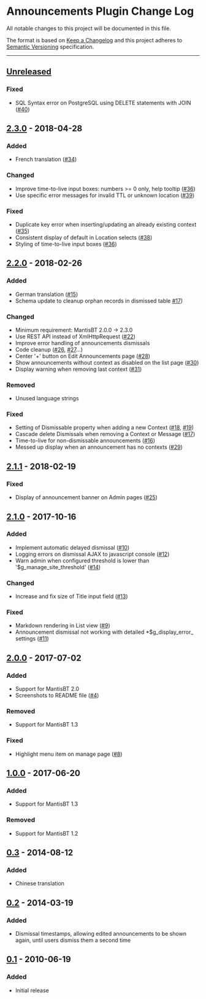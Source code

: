 # Announcements Plugin Change Log

All notable changes to this project will be documented in this file.

The format is based on [Keep a Changelog](http://keepachangelog.com/)
and this project adheres to [Semantic Versioning](http://semver.org/)
specification.

--------------------------------------------------------------------------------

## [Unreleased]

### Fixed

- SQL Syntax error on PostgreSQL using DELETE statements with JOIN
  ([#40](https://github.com/mantisbt-plugins/Announce/issues/40))


## [2.3.0] - 2018-04-28

### Added

- French translation
  ([#34](https://github.com/mantisbt-plugins/Announce/issues/34))

### Changed

- Improve time-to-live input boxes: numbers >= 0 only, help tooltip
  ([#36](https://github.com/mantisbt-plugins/Announce/issues/36))
- Use specific error messages for invalid TTL or unknown location
  ([#39](https://github.com/mantisbt-plugins/Announce/issues/39))

### Fixed

- Duplicate key error when inserting/updating an already existing context
  ([#35](https://github.com/mantisbt-plugins/Announce/issues/35))
- Consistent display of default in Location selects
  ([#38](https://github.com/mantisbt-plugins/Announce/issues/38))
- Styling of time-to-live input boxes
  ([#36](https://github.com/mantisbt-plugins/Announce/issues/36))


## [2.2.0] - 2018-02-26

### Added

- German translation
  ([#15](https://github.com/mantisbt-plugins/Announce/issues/15))
- Schema update to cleanup orphan records in dismissed table
  [#17](https://github.com/mantisbt-plugins/Announce/issues/17))

### Changed

- Minimum requirement: MantisBT 2.0.0 → 2.3.0
- Use REST API instead of XmlHttpRequest
  ([#22](https://github.com/mantisbt-plugins/snippets/issues/22))
- Improve error handling of announcements dismissals
- Code cleanup
  ([#26](https://github.com/mantisbt-plugins/snippets/issues/26),
  [#27](https://github.com/mantisbt-plugins/snippets/issues/27)...)
- Center '+' button on Edit Announcements page
  ([#28](https://github.com/mantisbt-plugins/snippets/issues/28))
- Show announcements without context as disabled on the list page
  ([#30](https://github.com/mantisbt-plugins/snippets/issues/30))
- Display warning when removing last context
  ([#31](https://github.com/mantisbt-plugins/snippets/issues/31))

### Removed

- Unused language strings

### Fixed

- Setting of Dismissable property when adding a new Context
  ([#18](https://github.com/mantisbt-plugins/Announce/issues/18),
  [#19](https://github.com/mantisbt-plugins/Announce/issues/19))
- Cascade delete Dismissals when removing a Context or Message
  ([#17](https://github.com/mantisbt-plugins/Announce/issues/17))
- Time-to-live for non-dismissable announcements
  ([#16](https://github.com/mantisbt-plugins/Announce/issues/16))
- Messed up display when an announcement has no contexts
  ([#29](https://github.com/mantisbt-plugins/Announce/issues/29))


## [2.1.1] - 2018-02-19

### Fixed

- Display of announcement banner on Admin pages
  ([#25](https://github.com/mantisbt-plugins/Announce/issues/25))


## [2.1.0] - 2017-10-16

### Added

- Implement automatic delayed dismissal
  ([#10](https://github.com/mantisbt-plugins/Announce/issues/10))
- Logging errors on dismissal AJAX to javascript console
  ([#12](https://github.com/mantisbt-plugins/Announce/issues/12))
- Warn admin when configured threshold is lower than '$g_manage_site_threshold'
  ([#14](https://github.com/mantisbt-plugins/Announce/issues/14))

### Changed

- Increase and fix size of Title input field
  ([#13](https://github.com/mantisbt-plugins/Announce/issues/13))

### Fixed

- Markdown rendering in List view
  ([#9](https://github.com/mantisbt-plugins/Announce/issues/9))
- Announcement dismissal not working with detailed *$g_display_error_ settings
  ([#11](https://github.com/mantisbt-plugins/Announce/issues/11))


## [2.0.0] - 2017-07-02

### Added

- Support for MantisBT 2.0
- Screenshots to README file
  ([#4](https://github.com/mantisbt-plugins/Announce/issues/4))

### Removed

- Support for MantisBT 1.3

### Fixed

- Highlight menu item on manage page
  ([#8](https://github.com/mantisbt-plugins/Announce/issues/8))


## [1.0.0] - 2017-06-20

### Added

- Support for MantisBT 1.3

### Removed

- Support for MantisBT 1.2


## [0.3] - 2014-08-12

### Added

- Chinese translation


## [0.2] - 2014-03-19

### Added

- Dismissal timestamps, allowing edited announcements to be shown again,
  until users dismiss them a second time


## [0.1] - 2010-06-19

### Added

- Initial release


[Unreleased]: https://github.com/mantisbt-plugins/Announce/compare/v2.3.0...HEAD

[2.3.0]: https://github.com/mantisbt-plugins/Announce/compare/v2.2.0...v2.3.0
[2.2.0]: https://github.com/mantisbt-plugins/Announce/compare/v2.1.1...v2.2.0
[2.1.1]: https://github.com/mantisbt-plugins/Announce/compare/v2.1.0...v2.1.1
[2.1.0]: https://github.com/mantisbt-plugins/Announce/compare/v2.0.0...v2.1.0
[2.0.0]: https://github.com/mantisbt-plugins/Announce/compare/v1.0.0...v2.0.0
[1.0.0]: https://github.com/mantisbt-plugins/Announce/compare/v0.3...v1.0.0
[0.3]: https://github.com/mantisbt-plugins/Announce/compare/v0.2...v0.3
[0.2]: https://github.com/mantisbt-plugins/Announce/compare/v0.1...v0.2
[0.1]: https://github.com/mantisbt-plugins/Announce/compare/2691884669c6cccf8b51bc1fdc1124d847dbd1d6...v0.1
